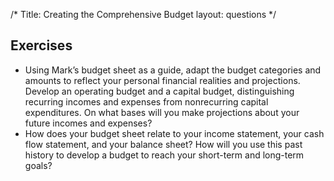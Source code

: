 /*
Title: Creating the Comprehensive Budget
layout: questions
*/

## Exercises

- Using Mark’s budget sheet as a guide, adapt the budget categories and amounts to reflect your personal financial realities and projections. Develop an operating budget and a capital budget, distinguishing recurring incomes and expenses from nonrecurring capital expenditures. On what bases will you make projections about your future incomes and expenses?
- How does your budget sheet relate to your income statement, your cash flow statement, and your balance sheet? How will you use this past history to develop a budget to reach your short-term and long-term goals?

